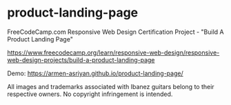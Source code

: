 # product-landing-page
FreeCodeCamp.com Responsive Web Design Certification Project - "Build A Product Landing Page"

https://www.freecodecamp.org/learn/responsive-web-design/responsive-web-design-projects/build-a-product-landing-page




Demo: https://armen-asriyan.github.io/product-landing-page/


All images and trademarks associated with Ibanez guitars belong to their respective owners.
No copyright infringement is intended.
